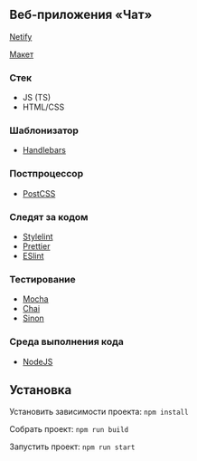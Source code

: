 ## Веб-приложения «Чат»

[Netify](https://deploy--superb-cat-bb68a3.netlify.app/)

[Макет](https://www.figma.com/file/jF5fFFzgGOxQeB4CmKWTiE/Chat_external_link?type=design&node-id=0-1&mode=design&t=KcFQhqvS78z1NHQ0-0)

### Стек

- JS (TS)
- HTML/CSS

### Шаблонизатор

- [Handlebars](https://handlebarsjs.com/)

### Постпроцессор

- [PostCSS](https://postcss.org/)

### Следят за кодом

- [Stylelint](https://stylelint.io/)
- [Prettier](https://prettier.io/)
- [ESlint](https://eslint.org/)

### Тестирование

- [Mocha](https://mochajs.org/)
- [Chai](https://www.chaijs.com/)
- [Sinon](https://sinonjs.org/)

### Cреда выполнения кода

- [NodeJS](https://nodejs.org/en/)

## Установка

Установить зависимости проекта: `npm install`

Собрать проект: `npm run build`

Запустить проект: `npm run start`
